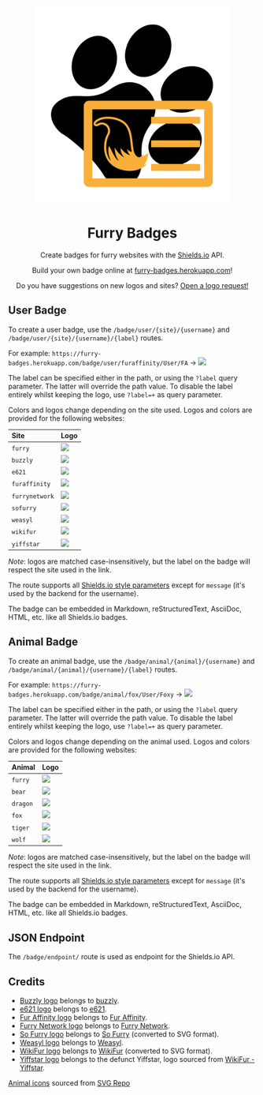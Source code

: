 <div align="center">

<img alt="logo" width="400" src="https://raw.githubusercontent.com/FurryCoders/Logos/main/logos/furry-badges-transparent.png">

# Furry Badges

Create badges for furry websites with the [Shields.io](https://shields.io) API.

Build your own badge online at [furry-badges.herokuapp.com](https://furry-badges.herokuapp.com)!

Do you have suggestions on new logos and
sites? [Open a logo request!](https://github.com/FurryCoders/Furry-Badges/issues/new?assignees=MatteoCampinoti94&labels=enhancement&template=logo-request.yml&title=%5BLogo+Request%5D%3A+)

</div>

## User Badge

To create a user badge, use the `/badge/user/{site}/{username}` and `/badge/user/{site}/{username}/{label}` routes.

For example: `https://furry-badges.herokuapp.com/badge/user/furaffinity/User/FA`
-> [![](https://furry-badges.herokuapp.com/badge/user/furaffinity/User/FA)](https://furry-badges.herokuapp.com/badge/user/furaffinity/User/FA)

The label can be specified either in the path, or using the `?label` query parameter. The latter will override the path
value. To disable the label entirely whilst keeping the logo, use `?label=+` as query parameter.

Colors and logos change depending on the site used. Logos and colors are provided for the following websites:

| Site           | Logo                                                                                                                                     |
|:---------------|:-----------------------------------------------------------------------------------------------------------------------------------------|
| `furry`        | [![](https://furry-badges.herokuapp.com/badge/user/Furry/Logo)](https://furry-badges.herokuapp.com/badge/user/furry/Logo)                |
| `buzzly`       | [![](https://furry-badges.herokuapp.com/badge/user/buzzly/Logo)](https://furry-badges.herokuapp.com/badge/user/buzzly/Logo)              |
| `e621`         | [![](https://furry-badges.herokuapp.com/badge/user/e621/Logo)](https://furry-badges.herokuapp.com/badge/user/e621/Logo)                  |
| `furaffinity`  | [![](https://furry-badges.herokuapp.com/badge/user/furaffinity/Logo)](https://furry-badges.herokuapp.com/badge/user/furaffinity/Logo)    |
| `furrynetwork` | [![](https://furry-badges.herokuapp.com/badge/user/furrynetwork/Logo/)](https://furry-badges.herokuapp.com/badge/user/furrynetwork/Logo) |
| `sofurry`      | [![](https://furry-badges.herokuapp.com/badge/user/sofurry/Logo)](https://furry-badges.herokuapp.com/badge/user/sofurry/Logo)            |
| `weasyl`       | [![](https://furry-badges.herokuapp.com/badge/user/weasyl/Logo)](https://furry-badges.herokuapp.com/badge/user/weasyl/Logo)              |
| `wikifur`      | [![](https://furry-badges.herokuapp.com/badge/user/wikifur/Logo)](https://furry-badges.herokuapp.com/badge/user/wikifur/Logo)            |
| `yiffstar`     | [![](https://furry-badges.herokuapp.com/badge/user/yiffstar/Logo/Yiffstar)](https://furry-badges.herokuapp.com/badge/user/yiffstar/Logo) |

_Note_: logos are matched case-insensitively, but the label on the badge will respect the site used in the link.

The route supports all [Shields.io style parameters](https://shields.io/#styles) except for `message` (it's used by the
backend for the username).

The badge can be embedded in Markdown, reStructuredText, AsciiDoc, HTML, etc. like all Shields.io badges.

## Animal Badge

To create an animal badge, use the `/badge/animal/{animal}/{username}` and `/badge/animal/{animal}/{username}/{label}`
routes.

For example: `https://furry-badges.herokuapp.com/badge/animal/fox/User/Foxy`
-> [![](https://furry-badges.herokuapp.com/badge/animal/fox/User/Foxy)](https://furry-badges.herokuapp.com/badge/animal/fox/User/Foxy)

The label can be specified either in the path, or using the `?label` query parameter. The latter will override the path
value. To disable the label entirely whilst keeping the logo, use `?label=+` as query parameter.

Colors and logos change depending on the animal used. Logos and colors are provided for the following websites:

| Animal   | Logo                                                                                                                            |
|:---------|:--------------------------------------------------------------------------------------------------------------------------------|
| `furry`  | [![](https://furry-badges.herokuapp.com/badge/animal/Furry/Logo)](https://furry-badges.herokuapp.com/badge/animal/Furry/Logo)   |
| `bear`   | [![](https://furry-badges.herokuapp.com/badge/animal/bear/Logo)](https://furry-badges.herokuapp.com/badge/animal/bear/Logo)     |
| `dragon` | [![](https://furry-badges.herokuapp.com/badge/animal/dragon/Logo)](https://furry-badges.herokuapp.com/badge/animal/dragon/Logo) |
| `fox`    | [![](https://furry-badges.herokuapp.com/badge/animal/fox/Logo)](https://furry-badges.herokuapp.com/badge/animal/fox/Logo)       |
| `tiger`  | [![](https://furry-badges.herokuapp.com/badge/animal/tiger/Logo)](https://furry-badges.herokuapp.com/badge/animal/tiger/Logo)   |
| `wolf`   | [![](https://furry-badges.herokuapp.com/badge/animal/wolf/Logo)](https://furry-badges.herokuapp.com/badge/animal/wolf/Logo)     |

_Note_: logos are matched case-insensitively, but the label on the badge will respect the site used in the link.

The route supports all [Shields.io style parameters](https://shields.io/#styles) except for `message` (it's used by the
backend for the username).

The badge can be embedded in Markdown, reStructuredText, AsciiDoc, HTML, etc. like all Shields.io badges.

## JSON Endpoint

The `/badge/endpoint/` route is used as endpoint for the Shields.io API.

## Credits

* [Buzzly logo](https://github.com/FurryCoders/furry-badges/blob/main/static/logos/buzzly.svg) belongs
  to [buzzly](https://buzzly.art).
* [e621 logo](https://github.com/FurryCoders/furry-badges/blob/main/static/logos/e621.svg) belongs
  to [e621](https://e621.net).
* [Fur Affinity logo](https://github.com/FurryCoders/furry-badges/blob/main/static/logos/furaffinity.svg) belongs
  to [Fur Affinity](https://furaffinity.net).
* [Furry Network logo](https://github.com/FurryCoders/furry-badges/blob/main/static/logos/furrynetwork.svg) belongs
  to [Furry Network](https://furrynetwork.com).
* [So Furry logo](https://github.com/FurryCoders/furry-badges/blob/main/static/logos/sofurry.svg) belongs
  to [So Furry](https://sofurry.com) (converted to SVG format).
* [Weasyl logo](https://github.com/FurryCoders/furry-badges/blob/main/static/logos/weasyl.svg) belongs
  to [Weasyl](https://weasyl.com).
* [WikiFur logo](https://github.com/FurryCoders/furry-badges/blob/main/static/logos/wikifur.svg) belongs
  to [WikiFur](https://wikifur.com/) (converted to SVG format).
* [Yiffstar logo](https://github.com/FurryCoders/furry-badges/blob/main/static/logos/yiffstar.svg) belongs
  to the defunct Yiffstar, logo sourced from [WikiFur - Yiffstar](https://en.wikifur.com/wiki/Yiffstar).

[Animal icons](https://github.com/FurryCoders/Furry-Badges/tree/main/static/icons) sourced
from [SVG Repo](https://www.svgrepo.com/)
